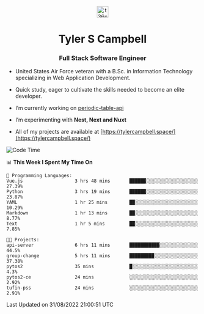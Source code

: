<p align="center">
<a href="https://www.linkedin.com/in/t36campbell" target="blank"><img align="center" src="https://ik.imagekit.io/t36campbell/Portfolio/linkedin.png.original_m8bbGgPh6.png" alt="t36campbell" height="30" width="30" /></a>
</p>
<h1 align="center">Tyler S Campbell</h1>
<h3 align="center">Full Stack Software Engineer</h3>

* United States Air Force veteran with a B.Sc. in Information Technology specializing in Web Application Development. 

* Quick study, eager to cultivate the skills needed to become an elite developer.

* I’m currently working on [periodic-table-api](https://github.com/t36campbell/periodic-table-api)

* I’m experimenting with **Nest, Next and Nuxt**

* All of my projects are available at [https://tylercampbell.space/](https://tylercampbell.space/)

<!--START_SECTION:waka-->
![Code Time](http://img.shields.io/badge/Code%20Time-1%2C768%20hrs%2028%20mins-blue)

📊 **This Week I Spent My Time On** 

```text
💬 Programming Languages: 
Vue.js                   3 hrs 48 mins       ██████░░░░░░░░░░░░░░░░░░░   27.39% 
Python                   3 hrs 19 mins       ██████░░░░░░░░░░░░░░░░░░░   23.87% 
YAML                     1 hr 25 mins        ██░░░░░░░░░░░░░░░░░░░░░░░   10.29% 
Markdown                 1 hr 13 mins        ██░░░░░░░░░░░░░░░░░░░░░░░   8.77% 
Text                     1 hr 5 mins         ██░░░░░░░░░░░░░░░░░░░░░░░   7.85%

🐱‍💻 Projects: 
api-server               6 hrs 11 mins       ███████████░░░░░░░░░░░░░░   44.5% 
group-change             5 hrs 11 mins       █████████░░░░░░░░░░░░░░░░   37.38% 
pytos2                   35 mins             █░░░░░░░░░░░░░░░░░░░░░░░░   4.3% 
pytos2-ce                24 mins             ░░░░░░░░░░░░░░░░░░░░░░░░░   2.92% 
tufin-pss                24 mins             ░░░░░░░░░░░░░░░░░░░░░░░░░   2.91%

```


 Last Updated on 31/08/2022 21:00:51 UTC
<!--END_SECTION:waka-->
